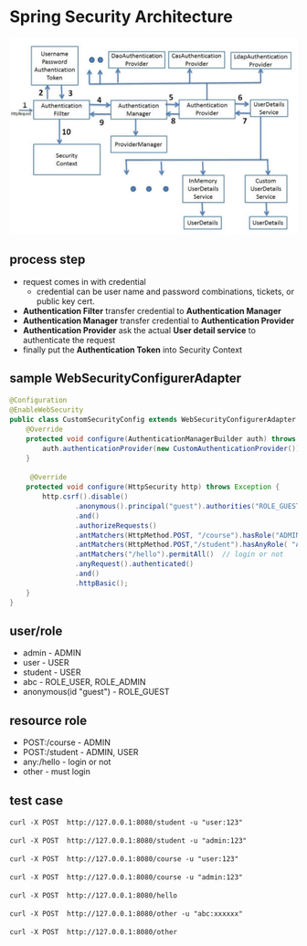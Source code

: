 # Spring Security Architecture

![Security info](./images/Security.jpg "Security")

## process step

* request comes in with credential 
    * credential can be user name and password combinations, tickets, or public key cert.
* **Authentication Filter** transfer credential to **Authentication Manager**
* **Authentication Manager** transfer credential to **Authentication Provider**
* **Authentication Provider** ask the actual **User detail service** to authenticate the request
* finally put the **Authentication Token** into Security Context

## sample WebSecurityConfigurerAdapter

```java
@Configuration
@EnableWebSecurity
public class CustomSecurityConfig extends WebSecurityConfigurerAdapter {
    @Override
    protected void configure(AuthenticationManagerBuilder auth) throws Exception {
        auth.authenticationProvider(new CustomAuthenticationProvider());
    }

     @Override
    protected void configure(HttpSecurity http) throws Exception {
        http.csrf().disable()
                .anonymous().principal("guest").authorities("ROLE_GUEST") // give name to user without login
                .and()
                .authorizeRequests()
                .antMatchers(HttpMethod.POST, "/course").hasRole("ADMIN")
                .antMatchers(HttpMethod.POST,"/student").hasAnyRole( "ADMIN", "USER")
                .antMatchers("/hello").permitAll()  // login or not
                .anyRequest().authenticated()
                .and()
                .httpBasic();
    }
}
```

## user/role

* admin - ADMIN
* user - USER
* student - USER
* abc - ROLE_USER, ROLE_ADMIN
* anonymous(id "guest") - ROLE_GUEST

## resource role

* POST:/course - ADMIN
* POST:/student - ADMIN, USER
* any:/hello - login or not
* other - must login

## test case

```shell
curl -X POST  http://127.0.0.1:8080/student -u "user:123"

curl -X POST  http://127.0.0.1:8080/student -u "admin:123"

curl -X POST  http://127.0.0.1:8080/course -u "user:123"

curl -X POST  http://127.0.0.1:8080/course -u "admin:123"

curl -X POST  http://127.0.0.1:8080/hello 

curl -X POST  http://127.0.0.1:8080/other -u "abc:xxxxxx"

curl -X POST  http://127.0.0.1:8080/other
```
